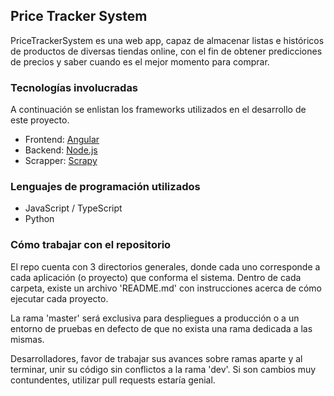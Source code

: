 ## Price Tracker System

PriceTrackerSystem es una web app, capaz de almacenar listas e históricos de productos de diversas tiendas online, con el fin de obtener predicciones de precios y saber cuando es el mejor momento para comprar.


### Tecnologías involucradas

A continuación se enlistan los frameworks utilizados en el desarrollo de este proyecto.

-  Frontend: [Angular](https://angular.io/)
-  Backend: [Node.js](https://nodejs.org/es/)
-  Scrapper: [Scrapy](https://scrapy.org/)


### Lenguajes de programación utilizados

-  JavaScript / TypeScript
-  Python



### Cómo trabajar con el repositorio

El repo cuenta con 3 directorios generales, donde cada uno corresponde a cada aplicación (o proyecto) que conforma el sistema. Dentro de cada carpeta, existe un archivo 'README.md' con instrucciones acerca de cómo ejecutar cada proyecto.

La rama 'master' será exclusiva para despliegues a producción o a un entorno de pruebas en defecto de que no exista una rama dedicada a las mismas.

Desarrolladores, favor de trabajar sus avances sobre ramas aparte y al terminar, unir su código sin conflictos a la rama 'dev'. Si son cambios muy contundentes, utilizar pull requests estaría genial.